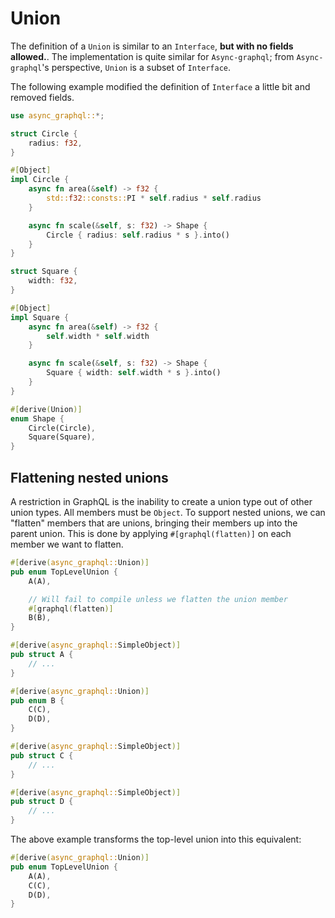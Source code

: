 # Union

The definition of a `Union` is similar to an `Interface`, **but with no fields allowed.**.
The implementation is quite similar for `Async-graphql`; from `Async-graphql`'s perspective, `Union` is a subset of `Interface`.

The following example modified the definition of `Interface` a little bit and removed fields.

```rust
use async_graphql::*;

struct Circle {
    radius: f32,
}

#[Object]
impl Circle {
    async fn area(&self) -> f32 {
        std::f32::consts::PI * self.radius * self.radius
    }

    async fn scale(&self, s: f32) -> Shape {
        Circle { radius: self.radius * s }.into()
    }
}

struct Square {
    width: f32,
}

#[Object]
impl Square {
    async fn area(&self) -> f32 {
        self.width * self.width
    }

    async fn scale(&self, s: f32) -> Shape {
        Square { width: self.width * s }.into()
    }
}

#[derive(Union)]
enum Shape {
    Circle(Circle),
    Square(Square),
}
```

## Flattening nested unions

A restriction in GraphQL is the inability to create a union type out of
other union types. All members must be `Object`. To support nested
unions, we can "flatten" members that are unions, bringing their members up
into the parent union. This is done by applying `#[graphql(flatten)]` on each
member we want to flatten.

```rust
#[derive(async_graphql::Union)]
pub enum TopLevelUnion {
    A(A),

    // Will fail to compile unless we flatten the union member
    #[graphql(flatten)]
    B(B),
}

#[derive(async_graphql::SimpleObject)]
pub struct A {
    // ...
}

#[derive(async_graphql::Union)]
pub enum B {
    C(C),
    D(D),
}

#[derive(async_graphql::SimpleObject)]
pub struct C {
    // ...
}

#[derive(async_graphql::SimpleObject)]
pub struct D {
    // ...
}
```

The above example transforms the top-level union into this equivalent:

```rust
#[derive(async_graphql::Union)]
pub enum TopLevelUnion {
    A(A),
    C(C),
    D(D),
}
```
